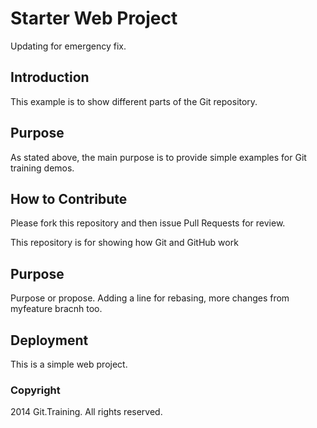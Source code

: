 # Starter Web Project

Updating for emergency fix.

## Introduction

This example is to show different parts of the Git repository.

## Purpose

As stated above, the main purpose is to provide simple examples for Git training demos.

## How to Contribute

Please fork this repository and then issue Pull Requests for review.

This repository is for showing how Git and GitHub work

## Purpose

Purpose or propose. Adding a line for rebasing, more changes from myfeature bracnh too.

## Deployment

This is a simple web project.

### Copyright

2014 Git.Training. All rights reserved.
